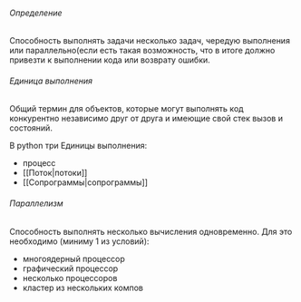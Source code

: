 
###### Определение
Способность выполнять задачи несколько задач, чередую выполнения или параллельно(если есть такая возможность, что в итоге должно привезти к выполнении кода или возврату ошибки.


###### Единица выполнения
Общий термин для объектов, которые могут выполнять код конкурентно независимо друг от друга и имеющие свой стек вызов и состояний.

В python три Единицы выполнения:
- процесс
- [[Поток|потоки]]
- [[Сопрограммы|сопрограммы]]

###### Параллелизм
Способность выполнять несколько вычисления одновременно.
Для это необходимо (миниму 1 из условий):
- многоядерный процессор
- графический процессор
- несколько процессоров
- кластер из нескольких компов



